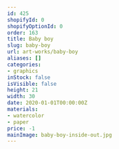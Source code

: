 ```yaml
---
id: 425
shopifyId: 0
shopifyOptionId: 0
order: 163
title: Baby boy
slug: baby-boy
url: art-works/baby-boy
aliases: []
categories:
- graphics
inStock: false
isVisible: false
height: 21
width: 30
date: 2020-01-01T00:00:00Z
materials:
- watercolor
- paper
price: -1
mainImage: baby-boy-inside-out.jpg
---
```

